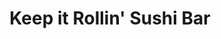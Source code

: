 ---
layout: place
title: Keep it Rollin' Sushi Bar
permalink: /new-york/rochester/keep-it-rollin-sushi-bar.html
stateAbbr: NY
stateName: New York
cityName: Rochester
seo:
  type: restaurant
  links: http://www.keepitrollinsushibar.com/
place_id: ChIJ14ibI0O11okRjTFWH9XLUDw
photos:
  - name: >-
      places/ChIJ14ibI0O11okRjTFWH9XLUDw/photos/AeeoHcIiTv1Rtr2CJrGVQ74J2kHo8PV2drl6i0R0GiY1r_hUzvtfqrq8NFDt2NeJZpyBWM8lbQ2rlLxQ928kLb4Zqymse3NesQFJ5-Phfod1pertIO4j8gemcp3ggi9vbPz7keAlDEPivhm4aBuyDEyzDLL8Bv9Pp1oykIf8ovnnOtuHRTiZc0eUkSmKmb77LI6f1TAGSSEpW-OgvHCuZAkUtEDd3JgWUnFEeNx9UP-LPDSpPuFf8xtcPVXfv9xwCh5uBayXquMQ6r6J50B66JFMPo7DtDUmWMkeeKke6EAIxnbuCRGT7O3AVvx39af3q5a1yD3VKvV3cKqMFPZcIomj0mV49fcBQXEtOB6xFqdFtKglX1qWPoI7SfCDpHVM91sJTVCfIfcSNz0U7ezk9VxEpdpwuzG-seZrO7MLXtmoMGkud-OS
    widthPx: 3000
    heightPx: 4000
    authorAttributions:
      - displayName: Ms. Williams
        uri: https://maps.google.com/maps/contrib/104918822291211117689
        photoUri: >-
          https://lh3.googleusercontent.com/a-/ALV-UjUNRsXHq1GDm15g-nHnFW1vTb4_GvMDzBdk6I4cI5GTO1U22VG1Wg=s100-p-k-no-mo
    flagContentUri: >-
      https://www.google.com/local/imagery/report/?cb_client=maps_api_places.places_api&image_key=!1e10!2sCIHM0ogKEICAgICXntux5AE&hl=en-US
    googleMapsUri: >-
      https://www.google.com/maps/place//data=!3m4!1e2!3m2!1sCIHM0ogKEICAgICXntux5AE!2e10!4m2!3m1!1s0x89d6b543239b88d7:0x3c50cbd51f56318d
  - name: >-
      places/ChIJ14ibI0O11okRjTFWH9XLUDw/photos/AeeoHcKjPOePpgzvaFEG6-7opAGWyb605sNRa7eeQKorw9nFa6WZEt1qaqDAwVP3bcsYsKxH5iuNXW_ZONcP3LVBq0bnZnaIngkowTV0S90tjKve0_4BxuqT1ppSlQDUMDnWMwBwxloCXU070kfnxx6PdfpFSgJoTLk1Tad48ZlBT6BcHprOE8lL_g-AO7MxVmlIL_P_bBgbQjBhmoAzqEq_wzcKl7hTX6Bsl9kHrx8ggIKRhkyLrJ0CQW69rPSmPUNEmnuKeG3-0eXJXKKkgzV0Zsz-VC0WYuEld80PjMZDutt7Ng
    widthPx: 1771
    heightPx: 998
    authorAttributions:
      - displayName: Keep it Rollin' Sushi Bar
        uri: https://maps.google.com/maps/contrib/116637487779693305585
        photoUri: >-
          https://lh3.googleusercontent.com/a-/ALV-UjV1ZaLdUPYU7iVeHTpGieojhV4tDJX_vQm2CPeRX0oYFczE7FE=s100-p-k-no-mo
    flagContentUri: >-
      https://www.google.com/local/imagery/report/?cb_client=maps_api_places.places_api&image_key=!1e10!2sAF1QipP1cttKIeOu5Ls4ZJ-rJfreVCtVUvouI2woYreE&hl=en-US
    googleMapsUri: >-
      https://www.google.com/maps/place//data=!3m4!1e2!3m2!1sAF1QipP1cttKIeOu5Ls4ZJ-rJfreVCtVUvouI2woYreE!2e10!4m2!3m1!1s0x89d6b543239b88d7:0x3c50cbd51f56318d
  - name: >-
      places/ChIJ14ibI0O11okRjTFWH9XLUDw/photos/AeeoHcK7prVcZI8LfbfZIyOm5Odk5r1sEHFXMpzhEWCN2FES1VHChkQeaetyMla0qJma3uKqN8yDn1flROA7imBxk-5QxS_zdD0r5DtE5xbJWQGX7E-YrqG4R-ugYMzPRtdLwqR3vGwpIUfsR9_CbrgfDuezxPFq82Fk7DveNZm9GxAKbjpssPddDVoVzOEGpBm1fAsDWwJy29mw9XYoJIaD7muZ7onIOt9kEokOSJKtttSiQslsLICkeUqmbjOqPIU9IZKoNjat9rtHqCJlg2moX2sEBMnJ-E0rlQi78bVcJeYwpDxfFT4KBujA49Cnwu0H3CXExAif1MgBMOwt23lHkD6uZM0LcHnbtiuXtRuYYeBKlZfm_b6LMPIfuzOyxjvEAVH5leEaLke5AvJ6dxSNbz638Le0z_sFdp9mdjbIVebfa7qFojwCuD8dZi2hURR4
    widthPx: 4800
    heightPx: 3599
    authorAttributions:
      - displayName: Virtual Space Productions
        uri: https://maps.google.com/maps/contrib/102587061921608785037
        photoUri: >-
          https://lh3.googleusercontent.com/a-/ALV-UjUr5xiyv6MlOXvDMmbHlmjt_DF5rzYT7X9eImG9OqAp_-sMysni=s100-p-k-no-mo
    flagContentUri: >-
      https://www.google.com/local/imagery/report/?cb_client=maps_api_places.places_api&image_key=!1e10!2sCIABIhAGbzaqXxHFmmgH5FYAAFZP&hl=en-US
    googleMapsUri: >-
      https://www.google.com/maps/place//data=!3m4!1e2!3m2!1sCIABIhAGbzaqXxHFmmgH5FYAAFZP!2e10!4m2!3m1!1s0x89d6b543239b88d7:0x3c50cbd51f56318d
  - name: >-
      places/ChIJ14ibI0O11okRjTFWH9XLUDw/photos/AeeoHcIgfEVDx9qTqTc-HUcPDxMLhPHBtKDHGWeVPyBlDxNEoGTCcGZFKzxoxMTFAiQB2BoegdG7BkQreJ9oYJryX94fDEjEIsj05VvtvIHpc21M6z2cMqZypGcwzSpAb7t8xgZCnkJW5X23D6mqD5xNUyT8KjgnAcjXO682dyqW0zBz70TKPKk3BMG6I_59izFmMaiktGqofgTLc6x9AykC9zuRQvgsirNrViJauumbuM2fFZQBu1tdRFjHeWQb0r98kPek9CXtXQdp0gVnyDXT9pEujhk0tgieL60WI82PGhUBxw
    widthPx: 1829
    heightPx: 2048
    authorAttributions:
      - displayName: Keep it Rollin' Sushi Bar
        uri: https://maps.google.com/maps/contrib/116637487779693305585
        photoUri: >-
          https://lh3.googleusercontent.com/a-/ALV-UjV1ZaLdUPYU7iVeHTpGieojhV4tDJX_vQm2CPeRX0oYFczE7FE=s100-p-k-no-mo
    flagContentUri: >-
      https://www.google.com/local/imagery/report/?cb_client=maps_api_places.places_api&image_key=!1e10!2sAF1QipPaoRxfft74henuqph7FxWOFyhRn1RUWcFHkRXI&hl=en-US
    googleMapsUri: >-
      https://www.google.com/maps/place//data=!3m4!1e2!3m2!1sAF1QipPaoRxfft74henuqph7FxWOFyhRn1RUWcFHkRXI!2e10!4m2!3m1!1s0x89d6b543239b88d7:0x3c50cbd51f56318d
  - name: >-
      places/ChIJ14ibI0O11okRjTFWH9XLUDw/photos/AeeoHcLHipOPsmarI7kYj5eJD1VvFjtFwHA7ogBi9vK4RcTgy3MgWpdHNcy6nyKdRJ8UuziyQzQ0KmJHOJnhwE9Fekxn1OPBB2Kb8J35HKBMXkzM7Oj7PjQ-tPTdcqXA-aeyG6ej8bN3RXqMlpfzWaZVmW8j8UxrdjzZBw4TOveOd5rmwDooVMlrumqq4Fcebe4O08NdL_oDTPt-s7-W1qlYQLEYoI6yzqrIE4BGtPdHIoFWOCmsXK75gkxCM9BMXWxnlC1VptNkRjJNSOQtFciQ-PANMQTnD-5X_vP0hxMlVw68_QjUx8wlw0nIVPDMjSh1oczMo4JGOk1IFR6eFv_bVzVCURn3BhTbaBC3OnCK0NllIbHkH1nX0F-LNr7lZ1tmEXMWLnFRVJ3HyL97Bh2asNSOSQuGHKWndREN68a8mTix1UeDSXomkqJ4RrSWVA
    widthPx: 4800
    heightPx: 3599
    authorAttributions:
      - displayName: Virtual Space Productions
        uri: https://maps.google.com/maps/contrib/102587061921608785037
        photoUri: >-
          https://lh3.googleusercontent.com/a-/ALV-UjUr5xiyv6MlOXvDMmbHlmjt_DF5rzYT7X9eImG9OqAp_-sMysni=s100-p-k-no-mo
    flagContentUri: >-
      https://www.google.com/local/imagery/report/?cb_client=maps_api_places.places_api&image_key=!1e10!2sCIABIhAGbyfQpyDFGmgH5FQABlc9&hl=en-US
    googleMapsUri: >-
      https://www.google.com/maps/place//data=!3m4!1e2!3m2!1sCIABIhAGbyfQpyDFGmgH5FQABlc9!2e10!4m2!3m1!1s0x89d6b543239b88d7:0x3c50cbd51f56318d
  - name: >-
      places/ChIJ14ibI0O11okRjTFWH9XLUDw/photos/AeeoHcKF_UO-6Iy9VuPn3uOPw8dLqzmzNvJ3MpCll1ww886a_jeXF9BJh_NbxqOzMkpbPwfTo-1UiDhKChSr4VcbkwCZgWJ2bTkUAANRYtTddo6wLN0Ky5ooKbdSONDCpDNF3gmyAMUG6ES2NTyIirpB_KLTxh0DeMi90bpAL29SWgbmwoGDJvbY2PUyXXQ_R940q-9_CN8IBRb2TrfHHBPsZpicvDno4lAz0BEBa3haQvEVLtwj_ZqLHPiCP_yK82qFdWBByae3qu0v9jNE6DfEY7alJxsNuggt9CqVwW0gugLT7zQwEpUzVDTyYFQHHhERyMH7ZlQsWvRvRNTjcSAZbtZ-KsHwbR5JV67fh1iQa0nls4TCVpQ1Q9DWCeWrZCcp0Sg0nSkzBD9wnJwgOZxBc7IZTRiXqf9sZ1Adi8Rs23cpl-M
    widthPx: 4080
    heightPx: 3072
    authorAttributions:
      - displayName: Dave Masters
        uri: https://maps.google.com/maps/contrib/103361060005802553609
        photoUri: >-
          https://lh3.googleusercontent.com/a/ACg8ocLyFLAfSn9DjLLy2BEIECh5mTfwNPl-a2xZUXPMBpOjALGx5A=s100-p-k-no-mo
    flagContentUri: >-
      https://www.google.com/local/imagery/report/?cb_client=maps_api_places.places_api&image_key=!1e10!2sCIHM0ogKEICAgIDvgv2LxgE&hl=en-US
    googleMapsUri: >-
      https://www.google.com/maps/place//data=!3m4!1e2!3m2!1sCIHM0ogKEICAgIDvgv2LxgE!2e10!4m2!3m1!1s0x89d6b543239b88d7:0x3c50cbd51f56318d
  - name: >-
      places/ChIJ14ibI0O11okRjTFWH9XLUDw/photos/AeeoHcJHRR9iViu8ohDMhPrUKIxvu_Pvz1I4weLBqLu0c2sOhjYMuYzhnJAdbVvPrGKv4DBYmVGux1mzKxEZ7TnIn5_g97ENJZnYKenT20SR59Oe-Y8vG0E8iksiJT4yPfWbM_HpbDNp0YN4Ys_5UqdPrg5srfPdpf4wc-4RI3r-nxP5KsE8vvLKNBaEgqHStu7WTw6zIlXZ7qT_2D0V0HuojNmzD7-8yDBIl8ZgSr6ouLQZGit9tFU_Q_Gtn6SQeGuaEq7gy8XzXWFy1EpUMsJtvzjCWWeZ5CUaYAUl1bLDADSdpw
    widthPx: 1440
    heightPx: 1440
    authorAttributions:
      - displayName: Keep it Rollin' Sushi Bar
        uri: https://maps.google.com/maps/contrib/116637487779693305585
        photoUri: >-
          https://lh3.googleusercontent.com/a-/ALV-UjV1ZaLdUPYU7iVeHTpGieojhV4tDJX_vQm2CPeRX0oYFczE7FE=s100-p-k-no-mo
    flagContentUri: >-
      https://www.google.com/local/imagery/report/?cb_client=maps_api_places.places_api&image_key=!1e10!2sAF1QipMIvbA9U3LaMCjW7s1J8unzO67wnQ4a4b3zXWne&hl=en-US
    googleMapsUri: >-
      https://www.google.com/maps/place//data=!3m4!1e2!3m2!1sAF1QipMIvbA9U3LaMCjW7s1J8unzO67wnQ4a4b3zXWne!2e10!4m2!3m1!1s0x89d6b543239b88d7:0x3c50cbd51f56318d
  - name: >-
      places/ChIJ14ibI0O11okRjTFWH9XLUDw/photos/AeeoHcIaCvhtMtNCFQ2eUc0gI90uxaxQ2kVNWsaw4nxzhtcVMZ_e7bfIGqqXwxhx_CY0lz8bWRQR0jL3rNNt_U1MazmayJbHwMEgpYz-eVC7wbsuPX5LxHiTQ8PnmeUGAltWxhy605i5OHh0MdPtDwkp-127x2oHpfcoizI4ljV6Q_hT78eod4vl__BPqM7PTpIouo4mOjFS3saaN8dTWvPxhOFSe15JigZUMCCVySIolI8iKwGD5fq_BqBp9l_vP1PJ9g2lwnBo4e51gmkaABII4UkaznoYWA8iAK9xC5-xDUX1Eg
    widthPx: 2431
    heightPx: 2048
    authorAttributions:
      - displayName: Keep it Rollin' Sushi Bar
        uri: https://maps.google.com/maps/contrib/116637487779693305585
        photoUri: >-
          https://lh3.googleusercontent.com/a-/ALV-UjV1ZaLdUPYU7iVeHTpGieojhV4tDJX_vQm2CPeRX0oYFczE7FE=s100-p-k-no-mo
    flagContentUri: >-
      https://www.google.com/local/imagery/report/?cb_client=maps_api_places.places_api&image_key=!1e10!2sAF1QipNGZfvdGdVNq4VSlcoT7mch1NOCYNJdiUpH_L7U&hl=en-US
    googleMapsUri: >-
      https://www.google.com/maps/place//data=!3m4!1e2!3m2!1sAF1QipNGZfvdGdVNq4VSlcoT7mch1NOCYNJdiUpH_L7U!2e10!4m2!3m1!1s0x89d6b543239b88d7:0x3c50cbd51f56318d
  - name: >-
      places/ChIJ14ibI0O11okRjTFWH9XLUDw/photos/AeeoHcI_pJBDM-nOuHW9YV25J_A5f_zk4pPmBsRN1EzpgVO9cdX_bSccz9OsOlcpyVgE7HJOcqja35RNRWP-MhH__wFbqT9cqfahRSxjzLxiifBCKHhksCuaubUQc_pEPuDOTMx2TL6S4EQL9QZ7OEWT7ghkFS4OKs6SOefdloAX58GFk3_SHvDF-p5V-flKdbep_tmx9o2V8rdNcDCf_DnYqPHCviUWq9uowvVMy_xpH_GuxND_CwvB3mGe_athanZXWrFcoNzqcG4-p6nqK65Pt2qcQuauvD6ND6XKQyiAa64xDg
    widthPx: 1440
    heightPx: 1435
    authorAttributions:
      - displayName: Keep it Rollin' Sushi Bar
        uri: https://maps.google.com/maps/contrib/116637487779693305585
        photoUri: >-
          https://lh3.googleusercontent.com/a-/ALV-UjV1ZaLdUPYU7iVeHTpGieojhV4tDJX_vQm2CPeRX0oYFczE7FE=s100-p-k-no-mo
    flagContentUri: >-
      https://www.google.com/local/imagery/report/?cb_client=maps_api_places.places_api&image_key=!1e10!2sAF1QipMunYeDZ6HhWyyQ7zLFOSSB_KRFVLf0NtusOKah&hl=en-US
    googleMapsUri: >-
      https://www.google.com/maps/place//data=!3m4!1e2!3m2!1sAF1QipMunYeDZ6HhWyyQ7zLFOSSB_KRFVLf0NtusOKah!2e10!4m2!3m1!1s0x89d6b543239b88d7:0x3c50cbd51f56318d
  - name: >-
      places/ChIJ14ibI0O11okRjTFWH9XLUDw/photos/AeeoHcKlgSp-XGxf8zdRPmnRJj28iZxEaOUYPIa4Y4zv-kw0wwuoZTQ4j4HgSkCBqNEu74Vh2_CJ4lY6tnmPxjNdp0qdI2RsYrnBCISD0ROAdmtdsCc-oi0QAn5HXIXb3GUyD3myxrxM8ZKWgYdSzrrskYTKiMxyEG1FvQO3-nVFXV3Pvoy56KPcqZnQvBZo-IhFdiyJ7fPT8GGLXEW6Ffm49uj7Ot5Mu__XfmP_DOmSwO1N9WFqcj_jDtqmyjHMtU87MiKn1E1i4l-f4xDSw9lQBEgEtcsUM6zolcsOKepgc7ER0A
    widthPx: 1500
    heightPx: 1551
    authorAttributions:
      - displayName: Keep it Rollin' Sushi Bar
        uri: https://maps.google.com/maps/contrib/116637487779693305585
        photoUri: >-
          https://lh3.googleusercontent.com/a-/ALV-UjV1ZaLdUPYU7iVeHTpGieojhV4tDJX_vQm2CPeRX0oYFczE7FE=s100-p-k-no-mo
    flagContentUri: >-
      https://www.google.com/local/imagery/report/?cb_client=maps_api_places.places_api&image_key=!1e10!2sAF1QipPquY-fO3Y7gkBedM-PuMNQ-QB3UyrHjo-2UT9G&hl=en-US
    googleMapsUri: >-
      https://www.google.com/maps/place//data=!3m4!1e2!3m2!1sAF1QipPquY-fO3Y7gkBedM-PuMNQ-QB3UyrHjo-2UT9G!2e10!4m2!3m1!1s0x89d6b543239b88d7:0x3c50cbd51f56318d
address: 319 Exchange Blvd, Rochester, NY 14608, USA
street: 319 Exchange Blvd
city: Rochester
state: NY
zip: '14608'
country: USA
neighborhood: Corn Hill
latitude: '43.149066'
longitude: '-77.612240'
accessibility_options:
  wheelchairAccessibleParking: true
  wheelchairAccessibleEntrance: true
  wheelchairAccessibleRestroom: true
  wheelchairAccessibleSeating: true
business_status: OPERATIONAL
name: Keep it Rollin' Sushi Bar
google_maps_links:
  directionsUri: >-
    https://www.google.com/maps/dir//''/data=!4m7!4m6!1m1!4e2!1m2!1m1!1s0x89d6b543239b88d7:0x3c50cbd51f56318d!3e0
  placeUri: https://maps.google.com/?cid=4346197756626743693
  writeAReviewUri: >-
    https://www.google.com/maps/place//data=!4m3!3m2!1s0x89d6b543239b88d7:0x3c50cbd51f56318d!12e1
  reviewsUri: >-
    https://www.google.com/maps/place//data=!4m4!3m3!1s0x89d6b543239b88d7:0x3c50cbd51f56318d!9m1!1b1
  photosUri: >-
    https://www.google.com/maps/place//data=!4m3!3m2!1s0x89d6b543239b88d7:0x3c50cbd51f56318d!10e5
primary_type: Sushi Restaurant
opening_hours:
  regular: null
  current: null
secondary_opening_hours:
  regular:
    weekdayDescriptions: null
    type: null
  current:
    weekdayDescriptions: null
    type: null
phone: (585) 448-0047
price_level: null
price_range: null
rating: '4.7'
rating_count: 0
website: http://www.keepitrollinsushibar.com/
description: >-
  Discover Keep it Rollin' Sushi Bar in Rochester, New York$$$Keep it Rollin'
  Sushi Bar in Rochester, New York, stands out as a laid-back destination for
  fresh sushi enthusiasts, nestled in a vibrant neighborhood that adds to its
  appeal. This spot offers a welcoming atmosphere with a focus on quality rolls
  and creative dishes, complemented by selections of beer and wine for a relaxed
  dining experience. Accessibility features like wheelchair-friendly entrances
  and seating make it easy for everyone to enjoy, enhancing its reputation as a
  go-to sushi restaurant in the area. Whether you're seeking a quick meal or a
  casual outing, the menu highlights innovative flavors and options that cater
  to various tastes, making it a solid choice for those exploring top-rated
  sushi places nearby.
generative_summary: >-
  Discover Keep it Rollin' Sushi Bar in Rochester, New York$$$Keep it Rollin'
  Sushi Bar in Rochester, New York, stands out as a laid-back destination for
  fresh sushi enthusiasts, nestled in a vibrant neighborhood that adds to its
  appeal. This spot offers a welcoming atmosphere with a focus on quality rolls
  and creative dishes, complemented by selections of beer and wine for a relaxed
  dining experience. Accessibility features like wheelchair-friendly entrances
  and seating make it easy for everyone to enjoy, enhancing its reputation as a
  go-to sushi restaurant in the area. Whether you're seeking a quick meal or a
  casual outing, the menu highlights innovative flavors and options that cater
  to various tastes, making it a solid choice for those exploring top-rated
  sushi places nearby.
generative_disclosure: Summarized by AI using the Grok-3-Mini model.
reviews:
  - name: >-
      places/ChIJ14ibI0O11okRjTFWH9XLUDw/reviews/ChZDSUhNMG9nS0VJQ0FnSUNYbFlPU2Z3EAE
    relativePublishTimeDescription: 5 months ago
    rating: 5
    text:
      text: >-
        Keep it Rollin' Sushi Bar is hands down one of the best dining
        experiences I've had in a long time. From the moment you step through
        the door, you're welcomed into an inviting, upbeat atmosphere that feels
        both chic and comfortable. The décor is modern yet cozy, perfect for
        both casual nights out or special occasions.


        The service here is phenomenal. The staff are not only friendly but
        incredibly knowledgeable about the menu, offering great suggestions that
        made our meal all the more enjoyable. They were attentive without being
        intrusive, and the pacing of the courses was perfect—giving us plenty of
        time to savor each dish.


        Speaking of the food, it was simply outstanding! The sushi was as fresh
        as it gets, with every roll crafted to perfection. Whether you're a
        sushi aficionado or trying it for the first time, their menu offers a
        fantastic range of options. The presentation was elegant, and the
        flavors were absolutely on point. Each bite was a perfect harmony of
        textures and tastes.


        If you're a fan of sushi, this place is a must-visit. The combination of
        excellent food, a vibrant yet relaxed atmosphere, and stellar service
        makes Keep it Rollin' Sushi Bar a standout. I’ll definitely be coming
        back soon!
      languageCode: en
    originalText:
      text: >-
        Keep it Rollin' Sushi Bar is hands down one of the best dining
        experiences I've had in a long time. From the moment you step through
        the door, you're welcomed into an inviting, upbeat atmosphere that feels
        both chic and comfortable. The décor is modern yet cozy, perfect for
        both casual nights out or special occasions.


        The service here is phenomenal. The staff are not only friendly but
        incredibly knowledgeable about the menu, offering great suggestions that
        made our meal all the more enjoyable. They were attentive without being
        intrusive, and the pacing of the courses was perfect—giving us plenty of
        time to savor each dish.


        Speaking of the food, it was simply outstanding! The sushi was as fresh
        as it gets, with every roll crafted to perfection. Whether you're a
        sushi aficionado or trying it for the first time, their menu offers a
        fantastic range of options. The presentation was elegant, and the
        flavors were absolutely on point. Each bite was a perfect harmony of
        textures and tastes.


        If you're a fan of sushi, this place is a must-visit. The combination of
        excellent food, a vibrant yet relaxed atmosphere, and stellar service
        makes Keep it Rollin' Sushi Bar a standout. I’ll definitely be coming
        back soon!
      languageCode: en
    authorAttribution:
      displayName: Michael Alemañy
      uri: https://www.google.com/maps/contrib/101331061690789472199/reviews
      photoUri: >-
        https://lh3.googleusercontent.com/a-/ALV-UjV5zPp62e2jxRUqdk0kHwBZWGqX8Lw1LApNErIkNtcDF_cIv9eX=s128-c0x00000000-cc-rp-mo-ba4
    publishTime: '2024-10-18T23:10:27.625673Z'
    flagContentUri: >-
      https://www.google.com/local/review/rap/report?postId=ChZDSUhNMG9nS0VJQ0FnSUNYbFlPU2Z3EAE&d=17924085&t=1
    googleMapsUri: >-
      https://www.google.com/maps/reviews/data=!4m6!14m5!1m4!2m3!1sChZDSUhNMG9nS0VJQ0FnSUNYbFlPU2Z3EAE!2m1!1s0x89d6b543239b88d7:0x3c50cbd51f56318d
  - name: >-
      places/ChIJ14ibI0O11okRjTFWH9XLUDw/reviews/ChdDSUhNMG9nS0VJQ0FnSUR2NW9yRXR3RRAB
    relativePublishTimeDescription: 3 months ago
    rating: 5
    text:
      text: >-
        Keep it Rollin’ is one of our TOP favorite places to go to eat in
        Rochester. The prices are fair, the staff is awesome and the food is
        FANTASTIC.

        They offer plenty of options for people who don’t like seafood & they
        have some of the best sauces I have ever tasted.

        My father, myself, and many friends highly recommend Keep it Rollin’ as
        our first option for sushi and quite honestly our first thought for
        lunch after the work day.

        I strongly recommend the crawdad or the off-menu Tofu bowl if you’re in
        a pinch for lunch!

        10/10
      languageCode: en
    originalText:
      text: >-
        Keep it Rollin’ is one of our TOP favorite places to go to eat in
        Rochester. The prices are fair, the staff is awesome and the food is
        FANTASTIC.

        They offer plenty of options for people who don’t like seafood & they
        have some of the best sauces I have ever tasted.

        My father, myself, and many friends highly recommend Keep it Rollin’ as
        our first option for sushi and quite honestly our first thought for
        lunch after the work day.

        I strongly recommend the crawdad or the off-menu Tofu bowl if you’re in
        a pinch for lunch!

        10/10
      languageCode: en
    authorAttribution:
      displayName: Stevie Palo
      uri: https://www.google.com/maps/contrib/101150027429452816766/reviews
      photoUri: >-
        https://lh3.googleusercontent.com/a-/ALV-UjXKCxpWsqrN4gTf3eONRpG8Kc93CIsItxfmXVE3Ojb36Iid03Q=s128-c0x00000000-cc-rp-mo
    publishTime: '2024-12-20T05:13:27.027954Z'
    flagContentUri: >-
      https://www.google.com/local/review/rap/report?postId=ChdDSUhNMG9nS0VJQ0FnSUR2NW9yRXR3RRAB&d=17924085&t=1
    googleMapsUri: >-
      https://www.google.com/maps/reviews/data=!4m6!14m5!1m4!2m3!1sChdDSUhNMG9nS0VJQ0FnSUR2NW9yRXR3RRAB!2m1!1s0x89d6b543239b88d7:0x3c50cbd51f56318d
  - name: >-
      places/ChIJ14ibI0O11okRjTFWH9XLUDw/reviews/ChZDSUhNMG9nS0VJQ0FnSUR2Z3YyaVd3EAE
    relativePublishTimeDescription: 3 months ago
    rating: 5
    text:
      text: >-
        ⭐⭐⭐⭐⭐

        I’m not usually a fan of seafood, but this sushi restaurant absolutely
        blew me away! They have an impressive variety of non-seafood options, so
        I didn’t feel limited at all. I tried the Chicken Chancellor Roll (just
        chicken strips in a roll), and it was fantastic—crispy, flavorful, and
        perfectly balanced with the rice and sauces. The presentation was
        beautiful, and the staff was incredibly welcoming and attentive. If
        you’re a sushi lover or even someone who doesn’t love seafood, this
        place has something for everyone. Highly recommend!
      languageCode: en
    originalText:
      text: >-
        ⭐⭐⭐⭐⭐

        I’m not usually a fan of seafood, but this sushi restaurant absolutely
        blew me away! They have an impressive variety of non-seafood options, so
        I didn’t feel limited at all. I tried the Chicken Chancellor Roll (just
        chicken strips in a roll), and it was fantastic—crispy, flavorful, and
        perfectly balanced with the rice and sauces. The presentation was
        beautiful, and the staff was incredibly welcoming and attentive. If
        you’re a sushi lover or even someone who doesn’t love seafood, this
        place has something for everyone. Highly recommend!
      languageCode: en
    authorAttribution:
      displayName: Dave Masters
      uri: https://www.google.com/maps/contrib/103361060005802553609/reviews
      photoUri: >-
        https://lh3.googleusercontent.com/a/ACg8ocLyFLAfSn9DjLLy2BEIECh5mTfwNPl-a2xZUXPMBpOjALGx5A=s128-c0x00000000-cc-rp-mo-ba4
    publishTime: '2024-12-18T19:02:55.191102Z'
    flagContentUri: >-
      https://www.google.com/local/review/rap/report?postId=ChZDSUhNMG9nS0VJQ0FnSUR2Z3YyaVd3EAE&d=17924085&t=1
    googleMapsUri: >-
      https://www.google.com/maps/reviews/data=!4m6!14m5!1m4!2m3!1sChZDSUhNMG9nS0VJQ0FnSUR2Z3YyaVd3EAE!2m1!1s0x89d6b543239b88d7:0x3c50cbd51f56318d
  - name: >-
      places/ChIJ14ibI0O11okRjTFWH9XLUDw/reviews/ChdDSUhNMG9nS0VJQ0FnSUR1XzR5S2tnRRAB
    relativePublishTimeDescription: 3 months ago
    rating: 5
    text:
      text: >-
        I’ve been here multiple times now and I always leave full and happy.
        Their crawdad bowl is a staple and must try (I love to get it with extra
        sauce).


        All the fish is super fresh, there are so many unique rolls, and they
        have a good variety of sake!


        My husband is not a seafood lover but he came here with me and there
        were also good alternative options for him which is great.


        Overall, extremely satisfied.


        Bella is an incredible sushi chef!
      languageCode: en
    originalText:
      text: >-
        I’ve been here multiple times now and I always leave full and happy.
        Their crawdad bowl is a staple and must try (I love to get it with extra
        sauce).


        All the fish is super fresh, there are so many unique rolls, and they
        have a good variety of sake!


        My husband is not a seafood lover but he came here with me and there
        were also good alternative options for him which is great.


        Overall, extremely satisfied.


        Bella is an incredible sushi chef!
      languageCode: en
    authorAttribution:
      displayName: Hals
      uri: https://www.google.com/maps/contrib/113326177231062314089/reviews
      photoUri: >-
        https://lh3.googleusercontent.com/a-/ALV-UjU696KwqrdoZHbs7ynk8ZuNFd2SO7217jwpyrunW3i4YMQjsOAkug=s128-c0x00000000-cc-rp-mo-ba4
    publishTime: '2024-12-19T11:54:44.288862Z'
    flagContentUri: >-
      https://www.google.com/local/review/rap/report?postId=ChdDSUhNMG9nS0VJQ0FnSUR1XzR5S2tnRRAB&d=17924085&t=1
    googleMapsUri: >-
      https://www.google.com/maps/reviews/data=!4m6!14m5!1m4!2m3!1sChdDSUhNMG9nS0VJQ0FnSUR1XzR5S2tnRRAB!2m1!1s0x89d6b543239b88d7:0x3c50cbd51f56318d
  - name: >-
      places/ChIJ14ibI0O11okRjTFWH9XLUDw/reviews/ChZDSUhNMG9nS0VJQ0FnSUQ3X3FuVE9BEAE
    relativePublishTimeDescription: 7 months ago
    rating: 5
    text:
      text: >-
        I really enjoyed this place! We tried the Philly Roll & Chicken Trasher
        Bowl, which was amazing! Definitely a hidden sushi spot in the city.
        They have a large variety of rolls. Will visit again to try new ones! ❤️
      languageCode: en
    originalText:
      text: >-
        I really enjoyed this place! We tried the Philly Roll & Chicken Trasher
        Bowl, which was amazing! Definitely a hidden sushi spot in the city.
        They have a large variety of rolls. Will visit again to try new ones! ❤️
      languageCode: en
    authorAttribution:
      displayName: Tati Ortiz
      uri: https://www.google.com/maps/contrib/112161571479425794629/reviews
      photoUri: >-
        https://lh3.googleusercontent.com/a-/ALV-UjW1ZL3LcnHnqH8m5F8I6AHTLg4djkSEKUAexsy71iH754_B9Rl2=s128-c0x00000000-cc-rp-mo
    publishTime: '2024-08-24T23:03:32.464601Z'
    flagContentUri: >-
      https://www.google.com/local/review/rap/report?postId=ChZDSUhNMG9nS0VJQ0FnSUQ3X3FuVE9BEAE&d=17924085&t=1
    googleMapsUri: >-
      https://www.google.com/maps/reviews/data=!4m6!14m5!1m4!2m3!1sChZDSUhNMG9nS0VJQ0FnSUQ3X3FuVE9BEAE!2m1!1s0x89d6b543239b88d7:0x3c50cbd51f56318d
review_summary: >-
  What Visitors Love About This Sushi Spot$$$Visitors often rave about the wide
  array of delicious rolls and creative dishes at this sushi restaurant, with
  many highlighting the fresh ingredients and standout options like flavorful
  bowls that keep things exciting. Folks appreciate the friendly and efficient
  service that makes every visit feel welcoming and hassle-free, turning it into
  a favorite for both lunch and dinner crowds. The cozy atmosphere gets plenty
  of nods for being inviting and comfortable, perfect for groups or solo diners
  looking for a relaxed vibe. Overall, it's praised as a reliable pick for
  anyone hunting for great sushi experiences, including those with different
  dietary preferences, making it a go-to option that delivers on taste and
  variety without any major drawbacks.
review_disclosure: Summarized by AI using the Grok-3-Mini model.
parking_options:
  freeParkingLot: true
payment_options:
  acceptsCreditCards: true
  acceptsDebitCards: true
  acceptsCashOnly: false
allow_dogs: null
curbside_pickup: null
delivery: true
dine_in: true
good_for_children: null
good_for_groups: null
good_for_sports: false
live_music: false
menu_for_children: null
outdoor_seating: null
reservable: true
restroom: true
serves_beer: null
serves_breakfast: false
serves_brunch: false
serves_cocktails: null
serves_coffee: null
serves_dinner: true
serves_dessert: true
serves_lunch: true
serves_vegetarian_food: null
serves_wine: null
takeout: true
update_category: pro
places_description: null

---